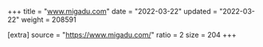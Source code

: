 +++
title = "www.migadu.com"
date = "2022-03-22"
updated = "2022-03-22"
weight = 208591

[extra]
source = "https://www.migadu.com/"
ratio = 2
size = 204
+++
